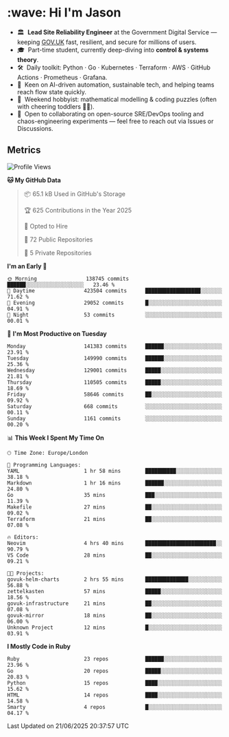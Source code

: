 <h1 align="left" id="jason-title">:wave: Hi I'm Jason</h1>

- 🏛️ &nbsp;**Lead Site Reliability Engineer** at the Government Digital Service — keeping [GOV.UK](https://www.gov.uk/) fast, resilient, and secure for millions of users.  
- 🎓 &nbsp;Part-time student, currently deep-diving into **control & systems theory**.  
- 🛠️ &nbsp;Daily toolkit: Python · Go · Kubernetes · Terraform · AWS · GitHub Actions · Prometheus · Grafana.  
- 🌱 &nbsp;Keen on AI-driven automation, sustainable tech, and helping teams reach flow state quickly.  
- 🧩 &nbsp;Weekend hobbyist: mathematical modelling & coding puzzles (often with cheering toddlers 👶👶). 
- 🤝 &nbsp;Open to collaborating on open-source SRE/DevOps tooling and chaos-engineering experiments — feel free to reach out via Issues or Discussions.


<h2>Metrics</h2>

<!--START_SECTION:waka-->
![Profile Views](http://img.shields.io/badge/Profile%20Views-0-blue)

**🐱 My GitHub Data** 

> 📦 65.1 kB Used in GitHub's Storage 
 > 
> 🏆 625 Contributions in the Year 2025
 > 
> 💼 Opted to Hire
 > 
> 📜 72 Public Repositories 
 > 
> 🔑 5 Private Repositories 
 > 
**I'm an Early 🐤** 

```text
🌞 Morning                138745 commits      ██████░░░░░░░░░░░░░░░░░░░   23.46 % 
🌆 Daytime                423504 commits      ██████████████████░░░░░░░   71.62 % 
🌃 Evening                29052 commits       █░░░░░░░░░░░░░░░░░░░░░░░░   04.91 % 
🌙 Night                  53 commits          ░░░░░░░░░░░░░░░░░░░░░░░░░   00.01 % 
```
📅 **I'm Most Productive on Tuesday** 

```text
Monday                   141383 commits      ██████░░░░░░░░░░░░░░░░░░░   23.91 % 
Tuesday                  149990 commits      ██████░░░░░░░░░░░░░░░░░░░   25.36 % 
Wednesday                129001 commits      █████░░░░░░░░░░░░░░░░░░░░   21.81 % 
Thursday                 110505 commits      █████░░░░░░░░░░░░░░░░░░░░   18.69 % 
Friday                   58646 commits       ██░░░░░░░░░░░░░░░░░░░░░░░   09.92 % 
Saturday                 668 commits         ░░░░░░░░░░░░░░░░░░░░░░░░░   00.11 % 
Sunday                   1161 commits        ░░░░░░░░░░░░░░░░░░░░░░░░░   00.20 % 
```


📊 **This Week I Spent My Time On** 

```text
🕑︎ Time Zone: Europe/London

💬 Programming Languages: 
YAML                     1 hr 58 mins        ██████████░░░░░░░░░░░░░░░   38.18 % 
Markdown                 1 hr 16 mins        ██████░░░░░░░░░░░░░░░░░░░   24.80 % 
Go                       35 mins             ███░░░░░░░░░░░░░░░░░░░░░░   11.39 % 
Makefile                 27 mins             ██░░░░░░░░░░░░░░░░░░░░░░░   09.02 % 
Terraform                21 mins             ██░░░░░░░░░░░░░░░░░░░░░░░   07.08 % 

🔥 Editors: 
Neovim                   4 hrs 40 mins       ███████████████████████░░   90.79 % 
VS Code                  28 mins             ██░░░░░░░░░░░░░░░░░░░░░░░   09.21 % 

🐱‍💻 Projects: 
govuk-helm-charts        2 hrs 55 mins       ██████████████░░░░░░░░░░░   56.88 % 
zettelkasten             57 mins             █████░░░░░░░░░░░░░░░░░░░░   18.56 % 
govuk-infrastructure     21 mins             ██░░░░░░░░░░░░░░░░░░░░░░░   07.08 % 
govuk-mirror             18 mins             ██░░░░░░░░░░░░░░░░░░░░░░░   06.00 % 
Unknown Project          12 mins             █░░░░░░░░░░░░░░░░░░░░░░░░   03.91 % 
```

**I Mostly Code in Ruby** 

```text
Ruby                     23 repos            ██████░░░░░░░░░░░░░░░░░░░   23.96 % 
Go                       20 repos            █████░░░░░░░░░░░░░░░░░░░░   20.83 % 
Python                   15 repos            ████░░░░░░░░░░░░░░░░░░░░░   15.62 % 
HTML                     14 repos            ████░░░░░░░░░░░░░░░░░░░░░   14.58 % 
Smarty                   4 repos             █░░░░░░░░░░░░░░░░░░░░░░░░   04.17 % 
```




 Last Updated on 21/06/2025 20:37:57 UTC
<!--END_SECTION:waka-->

<!-- links -->

[issues page]: https://github.com/jasonBirchall/jasonBirchall/issues "jasonBirchall/issues"
